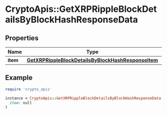 # CryptoApis::GetXRPRippleBlockDetailsByBlockHashResponseData

## Properties

| Name | Type | Description | Notes |
| ---- | ---- | ----------- | ----- |
| **item** | [**GetXRPRippleBlockDetailsByBlockHashResponseItem**](GetXRPRippleBlockDetailsByBlockHashResponseItem.md) |  |  |

## Example

```ruby
require 'crypto_apis'

instance = CryptoApis::GetXRPRippleBlockDetailsByBlockHashResponseData.new(
  item: null
)
```

